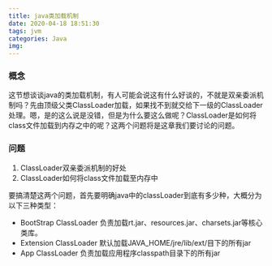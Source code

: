 ```yaml
---
title: java类加载机制
date: 2020-04-18 18:51:30
tags: jvm
categories: Java
img:
---
```


### 概念

这节想谈谈java的类加载机制，有人可能会说这有什么好谈的，不就是双亲委派机制吗？先由顶级父类ClassLoader加载，如果找不到就交给下一级的ClassLoader处理。嗯，是的这么说是没错，但是为什么要这么做呢？ClassLoader是如何将class文件加载到内存之中的呢？这两个问题将是这章我们要讨论的问题。

### 问题

1. ClassLoader双亲委派机制的好处
2. ClassLoader如何将class文件加载至内存中

要搞清楚这两个问题，首先要明确java中的classLoader到底有多少种，大概分为以下三种类型：

- BootStrap ClassLoader 负责加载rt.jar、resources.jar、charsets.jar等核心类库。
- Extension ClassLoader 默认加载JAVA_HOME/jre/lib/ext/目下的所有jar
- App ClassLoader 负责加载应用程序classpath目录下的所有jar

